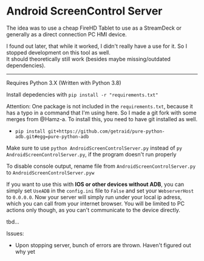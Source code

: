 # Android ScreenControl Server
The idea was to use a cheap FireHD Tablet to use as a StreamDeck or generally as a direct connection PC HMI device.  

I found out later, that while it worked, I didn't really have a use for it. So I stopped development on this tool as well.  
It should theoretically still work (besides maybe missing/outdated dependencies).  

---

Requires Python 3.X (Written with Python 3.8)  

Install depedencies with `pip install -r "requirements.txt"`

Attention: One package is not included in the `requirements.txt`, because it has a typo in a command that I'm using here.
So I made a git fork with some merges from @Hamz-a.
To install this, you need to have git installed as well.
- `pip install git+https://github.com/getraid/pure-python-adb.git#egg=pure-python-adb`

Make sure to use `python AndroidScreenControlServer.py` instead of `py AndroidScreenControlServer.py`, if the program doesn't run properly


To disable console output, rename file from `AndroidScreenControlServer.py` to `AndroidScreenControlServer.pyw`

If you want to use this with **IOS or other devices without ADB**, you can simply set `UseADB` in the `config.ini` file to `False` and set your `WebserverHost` to `0.0.0.0`.
Now your server will simply run under your local ip adress, which you can call from your internet browser.
You will be limited to PC actions only though, as you can't communicate to the device directly.

tbd...

Issues:
* Upon stopping server, bunch of errors are thrown. Haven't figured out why yet
